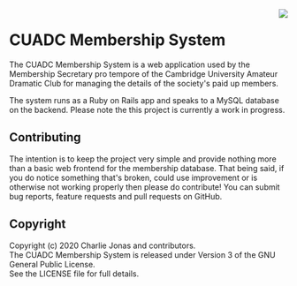 <img align="right" src="https://cuadc.org/wp-content/themes/cuadc%20update/Images/logo.png">

# CUADC Membership System
The CUADC Membership System is a web application used by the Membership Secretary pro tempore of the Cambridge University Amateur Dramatic Club for managing the details of the society's paid up members.

The system runs as a Ruby on Rails app and speaks to a MySQL database on the backend.
Please note the this project is currently a work in progress.

## Contributing
The intention is to keep the project very simple and provide nothing more than a basic web frontend for the membership database. That being said, if you do notice something that's broken, could use improvement or is otherwise not working properly then please do contribute! You can submit bug reports, feature requests and pull requests on GitHub.

## Copyright
Copyright (c) 2020 Charlie Jonas and contributors.\
The CUADC Membership System is released under Version 3 of the GNU General Public License.\
See the LICENSE file for full details.
